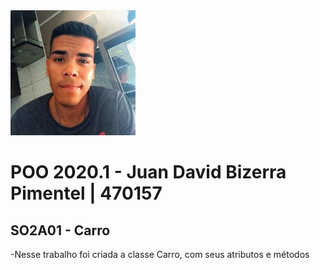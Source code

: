 
<img src="foto.jpg" width="200">


# POO 2020.1 - Juan David Bizerra Pimentel | 470157

## SO2A01 - Carro 
-Nesse trabalho foi criada a classe Carro, com seus atributos e métodos
